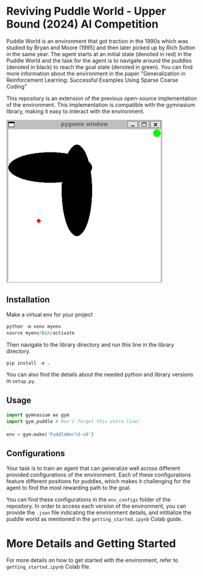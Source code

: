 # Reviving Puddle World - Upper Bound (2024) AI Competition
Puddle World is an environment that got traction in the 1990s which was studied by Bryan and Moore (1995) and then later picked up by Rich Sutton in the same year. The agent starts at an initial state (denoted in red) in the Puddle World and the task for the agent is to navigate around the puddles (denoted in black) to reach the goal state (denoted in green). You can find more information about the environment in the paper "Generalization in Reinforcement Learning: Successful Examples Using Sparse Coarse Coding"

This repository is an extension of the previous open-source implementation of the environment. This implementation is compatible with the gymnasium library, making it easy to interact with the environment.

<kbd>
  <img src='puddle_world.png'/>
</kbd>

## Installation
Make a virtual env for your project

```python
python -m venv myenv
source myenv/bin/activate
```

Then navigate to the library directory and run this line in the library directory.

```python
pip install -e .
```

You can also find the details about the needed python and library versions in `setup.py`.

## Usage
```python
import gymnasium as gym
import gym_puddle # Don't forget this extra line!

env = gym.make('PuddleWorld-v0')
```

##  Configurations
Your task is to train an agent that can generalize well across different provided configurations of the environment. Each of these configurations feature different positions for puddles, which makes it challenging for the agent to find the most rewarding path to the goal.

You can find these configurations in the `env_configs` folder of the repository. In order to access each version of the environment, you can provide the `.json` file indicating the environment details, and intitialize the puddle world as mentioned in the  `getting_started.ipynb` Colab guide.

# More Details and Getting Started
For more details on how to get started with the environment, refer to `getting_started.ipynb` Colab file.

